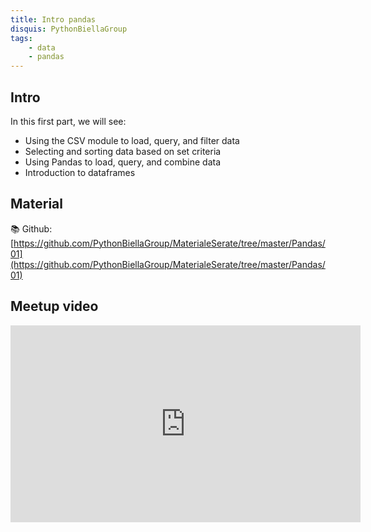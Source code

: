 ```yaml
---
title: Intro pandas
disquis: PythonBiellaGroup
tags:
    - data
    - pandas
---
```


## Intro

In this first part, we will see:

* Using the CSV module to load, query, and filter data
* Selecting and sorting data based on set criteria
* Using Pandas to load, query, and combine data
* Introduction to dataframes

## Material

📚 Github:
[https://github.com/PythonBiellaGroup/MaterialeSerate/tree/master/Pandas/01](https://github.com/PythonBiellaGroup/MaterialeSerate/tree/master/Pandas/01)

## Meetup video

<iframe width="560" height="315" src="https://www.youtube.com/embed/OqvaZsYXAdk?si=GJmp4i5OetXxGTmV" title="YouTube video player" frameborder="0" allow="accelerometer; autoplay; clipboard-write; encrypted-media; gyroscope; picture-in-picture; web-share" allowfullscreen></iframe>